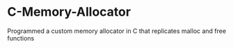 # C-Memory-Allocator
Programmed a custom memory allocator in C that replicates malloc and free functions
